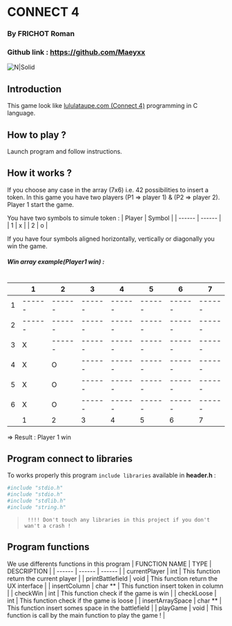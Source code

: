 # CONNECT 4 
### By FRICHOT Roman
### Github link : https://github.com/Maeyxx
![N|Solid](https://www.polesup-delasalle.fr/wp-content/uploads/sites/5/2020/01/Sticker-Fili%C3%A8re-SI_Publi%C3%A9-250x250.jpg) 

## Introduction
This game look like [lululataupe.com (Connect 4)](https://lululataupe.com/tout-age/686-puissance-4) programming in C language.

## How to play ?
Launch program and follow instructions.

## How it works ?
If you choose any case in the array (7x6) i.e. 42 possibilities to insert a token.
In this game you have two players (P1 => player 1) & (P2 => player 2).
Player 1 start the game.

You have two symbols to simule token :
| Player | Symbol | 
| ------ | ------ | 
| 1 |  x | 
| 2 |  o |

If you have four symbols aligned horizontally, vertically or diagonally you win the game.

##### Win array example(Player1 win) :
# 
| | 1 | 2 | 3 | 4 | 5 | 6 | 7 |
| ------  | ------ | ------ | ------ |  ------ | ------ | ------ |  ------ |
| 1 | ------ | ------ |  ------ | ------ | ------ |  ------ | ------ |
| 2 | ------ | ------ |  ------ | ------ | ------ |  ------ | ------ |
| 3 | X | ------ |  ------ | ------ | ------ |  ------ | ------ |
| 4 | X |O |  ------ | ------ | ------ |  ------ | ------ |
| 5 | X |O |  ------ | ------ | ------ |  ------ | ------ |
| 6 | X | O |  ------ | ------ | ------ |  ------ | ------ |
| | 1 | 2 | 3 | 4 | 5 | 6 | 7 |

=> Result : Player 1 win

## Program connect to libraries
To works properly this program `include libraries` available in **header.h** :
```sh
#include "stdio.h"
#include "stdio.h"
#include "stdlib.h"
#include "string.h"
```

> ` !!!! Don't touch any libraries in this project if you don't wan't a crash !`

## Program functions
We use differents functions in this program 
| FUNCTION NAME | TYPE  | DESCRIPTION |
| ------ | ------ | ------ |
| currentPlayer | int | This function return the current player |
| printBattlefield | void | This function return the UX interface |
| insertColumn | char ** | This function insert token in column |
| checkWin | int | This function check if the game is win |
| checkLoose | int | This function check if the game is loose  |
| insertArraySpace | char ** | This function insert somes space in the battlefield |
| playGame | void | This function is call by the main function to play the game ! |
